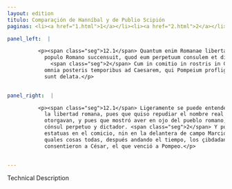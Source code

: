 ```yaml
---
layout: edition
titulo: Comparaçión de Hanníbal y de Publio Scipión
paginas: <li><a href="1.html">1</a></li><li><a href="2.html">2</a></li><li><a href="3.html">3</a></li><li><a href="4.html">4</a></li><li><a href="5.html">5</a></li><li><a href="6.html">6</a></li><li><a href="7.html">7</a></li><li><a href="8.html">8</a></li><li><a href="9.html">9</a></li><li><a href="10.html">10</a></li><li><a href="11.html">11</a></li><li><a href="12.html">12</a></li><li><a href="13.html">13</a></li>

panel_left:  |

          <p><span class="seg">12.1</span> Quantum enim Romanae libertati <span class="tooltip">consuluerit<span class="tooltiptext">consulerit <span class="siglas">F s</span> </span></span> facile intelligi potuit, cum regale nomen ab Hispanis delatum repudiauit, cum
            populo Romano succensuit, quod eum perpetuum consulem et dictatorem uellet facere.
              <span class="seg">2</span> Cum in comitio in rostris in Capitolio sibi statuas fieri uetuit, quae
            omnia posteris temporibus ad Caesarem, qui Pompeium profligauit, a seruientibus ciuibus
            sunt delata.</p>
        

panel_right:  |

          <p><span class="seg">12.1</span> Ligeramente se puede entender quánto él ayudó con obra y con consejo a
            la libertad romana, pues que quiso repudiar el nombre real que los de España le
            otorgavan, y pues que mostró aver en ojo del pueblo romano, porque le quería fazer
            cónsul perpetuo y dictador. <span class="seg">2</span> Y pues que vedó que non se posiessen sus
            estatuas en el comicio, nin en la delantera de campo Marcio, nin en el Capitolio. Las
            quales cosas todas, después andando el tiempo, los çibdadanos puestos en servidumbre
            consentieron a César, el que venció a Pompeo.</p>
        

---
```


Technical Description 